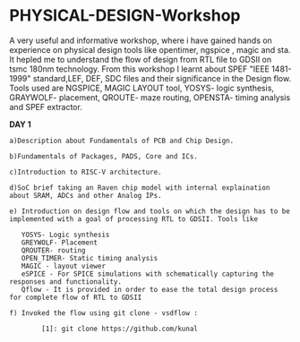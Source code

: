 # PHYSICAL-DESIGN-Workshop
A very useful and informative workshop, where i have gained hands on experience on physical design tools like opentimer, ngspice , magic and sta. It hepled me to understand the flow of design from RTL file to GDSII on tsmc 180nm technology. From this workshop I learnt about SPEF "IEEE 1481-1999" standard,LEF, DEF, SDC files and their significance in the Design flow. Tools used are NGSPICE, MAGIC LAYOUT tool, YOSYS- logic synthesis, GRAYWOLF- placement, QROUTE- maze routing, OPENSTA- timing analysis and SPEF extractor.


**DAY 1** 
    
    a)Description about Fundamentals of PCB and Chip Design.
    
    b)Fundamentals of Packages, PADS, Core and ICs.
    
    c)Introduction to RISC-V architecture.
    
    d)SoC brief taking an Raven chip model with internal explaination about SRAM, ADCs and other Analog IPs.
    
    e) Introduction on design flow and tools on which the design has to be implemented with a goal of processing RTL to GDSII. Tools like 
    
       YOSYS- Logic synthesis
       GREYWOLF- Placement 
       QROUTER- routing
       OPEN_TIMER- Static timing analysis
       MAGIC - layout viewer
       eSPICE - For SPICE simulations with schematically capturing the responses and functionality.
       Qflow - It is provided in order to ease the total design process for complete flow of RTL to GDSII 
       
    f) Invoked the flow using git clone - vsdflow : 
            
            [1]: git clone https://github.com/kunal
   
